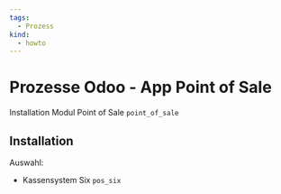 ```yaml
---
tags:
  - Prozess
kind:
  - howto
---
```

# Prozesse Odoo - App Point of Sale
Installation Modul Point of Sale `point_of_sale`

## Installation

Auswahl:
* Kassensystem Six   `pos_six`
